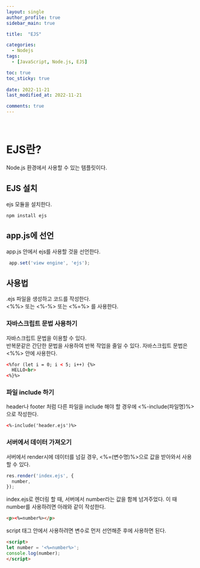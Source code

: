 ```yaml
---
layout: single
author_profile: true
sidebar_main: true

title:  "EJS"

categories:
  - Nodejs
tags:
  - [JavaScript, Node.js, EJS]

toc: true
toc_sticky: true
 
date: 2022-11-21
last_modified_at: 2022-11-21

comments: true
---
```

<br>

# EJS란?

Node.js 환경에서 사용할 수 있는 템플릿이다.

## EJS 설치

ejs 모듈을 설치한다.

```shell
npm install ejs
```

## app.js에 선언

app.js 안에서 ejs를 사용할 것을 선언한다.

```javascript
 app.set('view engine', 'ejs');	
```

## 사용법

.ejs 파일을 생성하고 코드를 작성한다.<br>
<%%> 또는 <%-%> 또는 <%=%> 를 사용한다.

### 자바스크립트 문법 사용하기

자바스크립트 문법을 이용할 수 있다.<br>
반복문같은 간단한 문법을 사용하여 반복 작업을 줄일 수 있다.
자바스크립트 문법은 <%%> 안에 사용한다.

```html
<%for (let i = 0; i < 5; i++) {%>
  HELLO<br>
<%}%>
```

### 파일 include 하기

header나 footer 처럼 다른 파일을 include 해야 할 경우에 <%-include(파일명)%> 으로 작성한다.

```html
<%-include('header.ejs')%>
```

### 서버에서 데이터 가져오기

서버에서 render시에 데이터를 넘길 경우, <%=(변수명)%>으로 값을 받아와서 사용할 수 있다.

```javascript
res.render('index.ejs', {
  number,
});
```

index.ejs로 렌더링 할 때, 서버에서 number라는 값을 함께 넘겨주었다. 이 때 number를 사용하려면 아래와 같이 작성한다.

```html
<p><%=number%></p>
```

script 태그 안에서 사용하려면 변수로 먼저 선언해준 후에 사용하면 된다.
```html
<script>
let number = '<%=number%>';
console.log(number);
</script>  
```